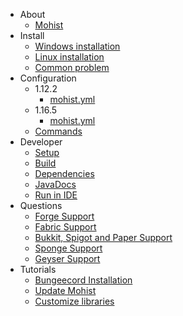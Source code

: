 - About
  - [Mohist]()
- Install
  - [Windows installation](install/windows.md)
  - [Linux installation](install/linux.md)
  - [Common problem](install/problem.md)
- Configuration
  - 1.12.2
    - [mohist.yml](config/mohist-yml-1.12.2.md)
  - 1.16.5
    - [mohist.yml](config/mohist-yml-1.16.5.md)
  - [Commands](config/commands.md)
- Developer
  - [Setup](developer/setup.md)
  - [Build](developer/build.md)
  - [Dependencies](developer/dependencies.md)
  - [JavaDocs](developer/javadocs.md)
  - [Run in IDE](developer/run-mohist-in-ide.md)
- Questions
  - [Forge Support](questions/forge.md)
  - [Fabric Support](questions/fabric.md)
  - [Bukkit, Spigot and Paper Support](questions/bukkitspigotpaper.md)
  - [Sponge Support](questions/sponge.md)
  - [Geyser Support](questions/geysermc.md)
- Tutorials
  - [Bungeecord Installation](tutorials/bungeecord.md)
  - [Update Mohist](tutorials/update.md)
  - [Customize libraries](tutorials/customizelibraries.md)
